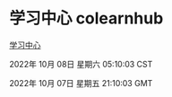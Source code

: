 # 学习中心 colearnhub
[学习中心](http://27.19.33.125:56308/colearnhub/)

2022年 10月 08日 星期六 05:10:03 CST

2022年 10月 07日 星期五 21:10:03 GMT
